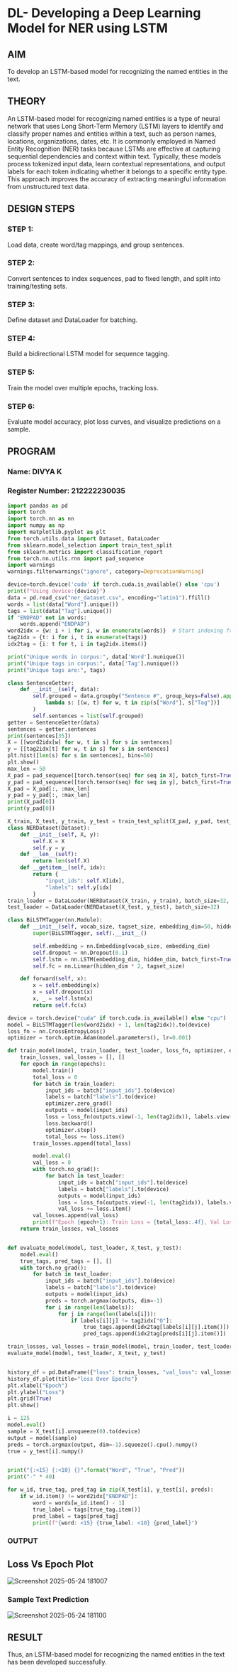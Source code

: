 # DL- Developing a Deep Learning Model for NER using LSTM

## AIM
To develop an LSTM-based model for recognizing the named entities in the text.

## THEORY
An LSTM-based model for recognizing named entities is a type of neural network that uses Long Short-Term Memory (LSTM) layers to identify and classify proper names and entities within a text, such as person names, locations, organizations, dates, etc. It is commonly employed in Named Entity Recognition (NER) tasks because LSTMs are effective at capturing sequential dependencies and context within text. Typically, these models process tokenized input data, learn contextual representations, and output labels for each token indicating whether it belongs to a specific entity type. This approach improves the accuracy of extracting meaningful information from unstructured text data.


## DESIGN STEPS

### STEP 1: 
Load data, create word/tag mappings, and group sentences.

### STEP 2: 
Convert sentences to index sequences, pad to fixed length, and split into training/testing sets.

### STEP 3: 
Define dataset and DataLoader for batching.

### STEP 4: 
Build a bidirectional LSTM model for sequence tagging.

### STEP 5: 
Train the model over multiple epochs, tracking loss.

### STEP 6: 
Evaluate model accuracy, plot loss curves, and visualize predictions on a sample.

## PROGRAM
### Name: DIVYA K
### Register Number: 212222230035

```python
import pandas as pd
import torch
import torch.nn as nn
import numpy as np
import matplotlib.pyplot as plt
from torch.utils.data import Dataset, DataLoader
from sklearn.model_selection import train_test_split
from sklearn.metrics import classification_report
from torch.nn.utils.rnn import pad_sequence
import warnings
warnings.filterwarnings("ignore", category=DeprecationWarning)

device=torch.device('cuda' if torch.cuda.is_available() else 'cpu')
print(f"Using device:{device}")
data = pd.read_csv("ner_dataset.csv", encoding="latin1").ffill()
words = list(data["Word"].unique())
tags = list(data["Tag"].unique())
if "ENDPAD" not in words:
    words.append("ENDPAD")
word2idx = {w: i + 1 for i, w in enumerate(words)}  # Start indexing from 1
tag2idx = {t: i for i, t in enumerate(tags)}
idx2tag = {i: t for t, i in tag2idx.items()}

print("Unique words in corpus:", data['Word'].nunique())
print("Unique tags in corpus:", data['Tag'].nunique())
print("Unique tags are:", tags)

class SentenceGetter:
    def __init__(self, data):
        self.grouped = data.groupby("Sentence #", group_keys=False).apply(
            lambda s: [(w, t) for w, t in zip(s["Word"], s["Tag"])]
        )
        self.sentences = list(self.grouped)
getter = SentenceGetter(data)
sentences = getter.sentences
print(sentences[35])
X = [[word2idx[w] for w, t in s] for s in sentences]
y = [[tag2idx[t] for w, t in s] for s in sentences]
plt.hist([len(s) for s in sentences], bins=50)
plt.show()
max_len = 50
X_pad = pad_sequence([torch.tensor(seq) for seq in X], batch_first=True, padding_value=word2idx["ENDPAD"])
y_pad = pad_sequence([torch.tensor(seq) for seq in y], batch_first=True, padding_value=tag2idx["O"])  # assuming 'O' is the default tag
X_pad = X_pad[:, :max_len]
y_pad = y_pad[:, :max_len]
print(X_pad[0])
print(y_pad[0])

X_train, X_test, y_train, y_test = train_test_split(X_pad, y_pad, test_size=0.2, random_state=1)
class NERDataset(Dataset):
    def __init__(self, X, y):
        self.X = X
        self.y = y
    def __len__(self):
        return len(self.X)
    def __getitem__(self, idx):
        return {
            "input_ids": self.X[idx],
            "labels": self.y[idx]
        }
train_loader = DataLoader(NERDataset(X_train, y_train), batch_size=32, shuffle=True)
test_loader = DataLoader(NERDataset(X_test, y_test), batch_size=32)

class BiLSTMTagger(nn.Module):
    def __init__(self, vocab_size, tagset_size, embedding_dim=50, hidden_dim=100):
        super(BiLSTMTagger, self).__init__()

        self.embedding = nn.Embedding(vocab_size, embedding_dim)
        self.dropout = nn.Dropout(0.1)
        self.lstm = nn.LSTM(embedding_dim, hidden_dim, batch_first=True, bidirectional=True)
        self.fc = nn.Linear(hidden_dim * 2, tagset_size)

    def forward(self, x):
        x = self.embedding(x)
        x = self.dropout(x)
        x, _ = self.lstm(x)
        return self.fc(x)

device = torch.device("cuda" if torch.cuda.is_available() else "cpu")
model = BiLSTMTagger(len(word2idx) + 1, len(tag2idx)).to(device)
loss_fn = nn.CrossEntropyLoss()
optimizer = torch.optim.Adam(model.parameters(), lr=0.001)

def train_model(model, train_loader, test_loader, loss_fn, optimizer, epochs=3):
    train_losses, val_losses = [], []
    for epoch in range(epochs):
        model.train()
        total_loss = 0
        for batch in train_loader:
            input_ids = batch["input_ids"].to(device)
            labels = batch["labels"].to(device)
            optimizer.zero_grad()
            outputs = model(input_ids)
            loss = loss_fn(outputs.view(-1, len(tag2idx)), labels.view(-1))
            loss.backward()
            optimizer.step()
            total_loss += loss.item()
        train_losses.append(total_loss)

        model.eval()
        val_loss = 0
        with torch.no_grad():
            for batch in test_loader:
                input_ids = batch["input_ids"].to(device)
                labels = batch["labels"].to(device)
                outputs = model(input_ids)
                loss = loss_fn(outputs.view(-1, len(tag2idx)), labels.view(-1))
                val_loss += loss.item()
        val_losses.append(val_loss)
        print(f"Epoch {epoch+1}: Train Loss = {total_loss:.4f}, Val Loss = {val_loss:.4f}")
    return train_losses, val_losses


def evaluate_model(model, test_loader, X_test, y_test):
    model.eval()
    true_tags, pred_tags = [], []
    with torch.no_grad():
        for batch in test_loader:
            input_ids = batch["input_ids"].to(device)
            labels = batch["labels"].to(device)
            outputs = model(input_ids)
            preds = torch.argmax(outputs, dim=-1)
            for i in range(len(labels)):
                for j in range(len(labels[i])):
                    if labels[i][j] != tag2idx["O"]:
                        true_tags.append(idx2tag[labels[i][j].item()])
                        pred_tags.append(idx2tag[preds[i][j].item()])

train_losses, val_losses = train_model(model, train_loader, test_loader, loss_fn, optimizer, epochs=3)
evaluate_model(model, test_loader, X_test, y_test)


history_df = pd.DataFrame({"loss": train_losses, "val_loss": val_losses})
history_df.plot(title="loss Over Epochs")
plt.xlabel("Epoch")
plt.ylabel("Loss")
plt.grid(True)
plt.show()

i = 125
model.eval()
sample = X_test[i].unsqueeze(0).to(device)
output = model(sample)
preds = torch.argmax(output, dim=-1).squeeze().cpu().numpy()
true = y_test[i].numpy()


print("{:<15} {:<10} {}".format("Word", "True", "Pred"))
print("-" * 40)

for w_id, true_tag, pred_tag in zip(X_test[i], y_test[i], preds):
    if w_id.item() != word2idx["ENDPAD"]:
        word = words[w_id.item() - 1]
        true_label = tags[true_tag.item()]
        pred_label = tags[pred_tag]
        print(f"{word: <15} {true_label: <10} {pred_label}")


```
### OUTPUT
## Loss Vs Epoch Plot
![Screenshot 2025-05-24 181007](https://github.com/user-attachments/assets/ce7b32e6-d8b8-44e4-9eb5-0c9645159d9d)


### Sample Text Prediction
![Screenshot 2025-05-24 181100](https://github.com/user-attachments/assets/2e6d6311-1bc2-4146-ae0f-dc634a2f6daf)


## RESULT
Thus, an LSTM-based model for recognizing the named entities in the text has been developed successfully.
